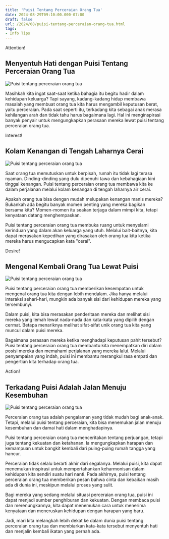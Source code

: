 ```yaml
---
title: 'Puisi Tentang Perceraian Orang Tua'
date: 2024-08-29T09:10:00.000-07:00
draft: false
url: /2024/08/puisi-tentang-perceraian-orang-tua.html
tags: 
- Info Tips
---
```


Attention!

Menyentuh Hati dengan Puisi Tentang Perceraian Orang Tua
--------------------------------------------------------

![Puisi tentang perceraian orang tua](https://jagokata.com/images/quote-images/k/kang-maman-maman-suherman-baru-nikah-beberapa-tahun-kok-sudah-cerai-aja.jpg)

Masihkah kita ingat saat-saat ketika bahagia itu begitu hadir dalam kehidupan keluarga? Tapi sayang, kadang-kadang hidup membawa masalah yang membuat orang tua kita harus mengambil keputusan berat, yaitu perceraian. Pada saat seperti itu, terkadang kita sebagai anak merasa kehilangan arah dan tidak tahu harus bagaimana lagi. Hal ini menginspirasi banyak penyair untuk mengungkapkan perasaan mereka lewat puisi tentang perceraian orang tua.

Interest!

Kolam Kenangan di Tengah Laharnya Cerai
---------------------------------------

![Puisi tentang perceraian orang tua](https://jagokata.com/images/quote-images/k/kang-maman-maman-suherman-baru-nikah-beberapa-tahun-kok-sudah-cerai-aja.jpg)

Saat orang tua memutuskan untuk berpisah, rumah itu tidak lagi terasa nyaman. Dinding-dinding yang dulu dipenuhi tawa dan kebahagiaan kini tinggal kenangan. Puisi tentang perceraian orang tua membawa kita ke dalam perjalanan melalui kolam kenangan di tengah laharnya air cerai.

Apakah orang tua bisa dengan mudah melupakan kenangan manis mereka? Bukankah ada begitu banyak momen penting yang mereka bagikan bersama kita? Momen-momen itu seakan terjaga dalam mimpi kita, tetapi kenyataan datang menghempaskan.

Puisi tentang perceraian orang tua membuka ruang untuk menyelami kerinduan yang dalam akan keluarga yang utuh. Melalui bait-baitnya, kita dapat merasakan kepedihan yang dirasakan oleh orang tua kita ketika mereka harus mengucapkan kata "cerai".

Desire!

Mengenal Kembali Orang Tua Lewat Puisi
--------------------------------------

![Puisi tentang perceraian orang tua](https://jagokata.com/images/quote-images/k/kang-maman-maman-suherman-baru-nikah-beberapa-tahun-kok-sudah-cerai-aja.jpg)

Puisi tentang perceraian orang tua memberikan kesempatan untuk mengenal orang tua kita dengan lebih mendalam. Jika hanya melalui interaksi sehari-hari, mungkin ada banyak sisi dari kehidupan mereka yang tersembunyi.

Dalam puisi, kita bisa merasakan penderitaan mereka dan melihat sisi mereka yang lemah lewat nada-nada dan kata-kata yang dipilih dengan cermat. Betapa menariknya melihat sifat-sifat unik orang tua kita yang muncul dalam puisi mereka.

Bagaimana perasaan mereka ketika menghadapi keputusan pahit tersebut? Puisi tentang perceraian orang tua membantu kita menempatkan diri dalam posisi mereka dan memahami perjalanan yang mereka lalui. Melalui penyampaian yang indah, puisi ini membantu merangkul rasa empati dan pengertian kita terhadap orang tua.

Action!

Terkadang Puisi Adalah Jalan Menuju Kesembuhan
----------------------------------------------

![Puisi tentang perceraian orang tua](https://jagokata.com/images/quote-images/k/kang-maman-maman-suherman-baru-nikah-beberapa-tahun-kok-sudah-cerai-aja.jpg)

Perceraian orang tua adalah pengalaman yang tidak mudah bagi anak-anak. Tetapi, melalui puisi tentang perceraian, kita bisa menemukan jalan menuju kesembuhan dan damai hati dalam menghadapinya.

Puisi tentang perceraian orang tua menceritakan tentang perjuangan, tetapi juga tentang kekuatan dan ketahanan. Ia mengungkapkan harapan dan kemampuan untuk bangkit kembali dari puing-puing rumah tangga yang hancur.

Perceraian tidak selalu berarti akhir dari segalanya. Melalui puisi, kita dapat menemukan inspirasi untuk mempertahankan keharmonisan dalam kehidupan kita sendiri suatu hari nanti. Pada akhirnya, puisi tentang perceraian orang tua memberikan pesan bahwa cinta dan kebaikan masih ada di dunia ini, meskipun melalui proses yang sulit.

Bagi mereka yang sedang melalui situasi perceraian orang tua, puisi ini dapat menjadi sumber penghiburan dan kekuatan. Dengan membaca puisi dan merenungkannya, kita dapat menemukan cara untuk menerima kenyataan dan meneruskan kehidupan dengan harapan yang baru.

Jadi, mari kita melangkah lebih dekat ke dalam dunia puisi tentang perceraian orang tua dan membiarkan kata-kata tersebut menyentuh hati dan menjalin kembali ikatan yang pernah ada.